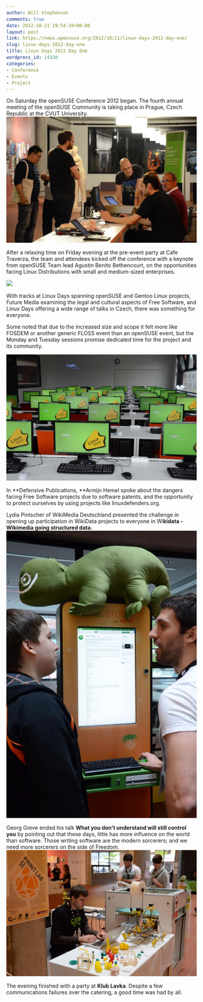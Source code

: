 ```yaml
---
author: Will Stephenson
comments: true
date: 2012-10-21 19:54:19+00:00
layout: post
link: https://news.opensuse.org/2012/10/21/linux-days-2012-day-one/
slug: linux-days-2012-day-one
title: Linux Days 2012 Day One
wordpress_id: 14320
categories:
- Conference
- Events
- Project
---
```


On Saturday the openSUSE Conference 2012 began. The fourth annual meeting of the openSUSE Community is taking place in Prague, Czech Republic at the CVUT University.[![](/wp-content/uploads/2012/10/Day0-Friday-19_DSC_7161.jpg)](http://news.opensuse.org/2012/10/21/linux-days-2012-day-one/day0-friday-19_dsc_7161/)

After a relaxing time on Friday evening at the pre-event party at Cafe Traverza, the team and attendees kicked off the conference with a keynote from openSUSE Team lead Agustin Benito Bethencourt, on the opportunities facing Linux Distributions with small and medium-sized enterprises.

[![](/wp-content/uploads/2012/10/Day0-Friday-45_DSC_7239.jpg)](http://news.opensuse.org/2012/10/21/linux-days-2012-day-one/day0-friday-45_dsc_7239/)

With tracks at Linux Days spanning openSUSE and Gentoo Linux projects, Future Media examining the legal and cultural aspects of Free Software, and Linux Days offering a wide range of talks in Czech, there was something for everyone.

Some noted that due to the increased size and scope it felt more like FOSDEM or another generic FLOSS event than an openSUSE event, but the Monday and Tuesday sessions promise dedicated time for the project and its community.

[![](/wp-content/uploads/2012/10/Day1-Saturday-16_DSC_7300.jpg)](http://news.opensuse.org/2012/10/21/linux-days-2012-day-one/day1-saturday-16_dsc_7300/)

In **Defensive Publications, **Armijn Hemel spoke about the dangers facing Free Software projects due to software patents, and the opportunity to protect ourselves by using projects like linuxdefenders.org.

Lydia Pintscher of WikiMedia Deutschland presented the challenge in opening up participation in WikiData projects to everyone in Wi**kidata - Wikimedia going structured data.[![](/wp-content/uploads/2012/10/Day1-Saturday-39_DSC_7388.jpg)](http://news.opensuse.org/2012/10/21/linux-days-2012-day-one/day1-saturday-39_dsc_7388/)**

Georg Greve ended his talk **What you don't understand will still control you** by pointing out that these days, little has more influence on the
world than software. Those writing software are the modern sorcerers; and we need more sorcerers on the side of Freedom.[![](/wp-content/uploads/2012/10/Day1-Saturday-46_DSC_7399.jpg)](http://news.opensuse.org/2012/10/21/linux-days-2012-day-one/day1-saturday-46_dsc_7399/)

The evening finished with a party at **Klub Lavka**. Despite a few communications failures over the catering, a good time was had by all.
